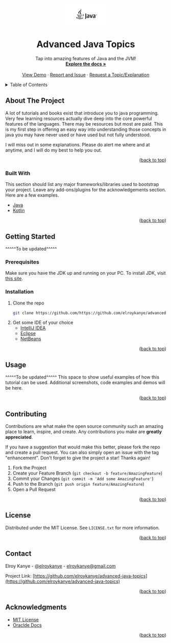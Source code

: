 <div id="top"></div>

<!-- PROJECT SHIELDS -->
<!--
*** I'm using markdown "reference style" links for readability.
*** Reference links are enclosed in brackets [ ] instead of parentheses ( ).
*** See the bottom of this document for the declaration of the reference variables
*** for contributors-url, forks-url, etc. This is an optional, concise syntax you may use.
*** https://www.markdownguide.org/basic-syntax/#reference-style-links
-->


<!-- PROJECT LOGO -->
<br />
<div align="center">
  <a href="https://github.com/othneildrew/Best-README-Template">
    <img src="java-logo.gif" alt="Java Logo" width="128">
  </a>

  <h1 align="center">Advanced Java Topics</h1>

  <p align="center">
    Tap into amazing features of Java and the JVM!
    <br />
    <a href="#"><strong>Explore the docs »</strong></a>
    <br />
    <br />
    <a href="#">View Demo</a>
    ·
    <a href="https://github.com/elroykanye/advanced-java-topics/issues">Report and Issue</a>
    ·
    <a href="https://github.com/elroykanye/advanced-java-topics/issues">Request a Topic/Explanation</a>
  </p>
</div>



<!-- TABLE OF CONTENTS -->
<details>
  <summary>Table of Contents</summary>
  <ol>
    <li>
      <a href="#about-the-project">About The Project</a>
      <ul>
        <li><a href="#built-with">Built With</a></li>
      </ul>
    </li>
    <li>
      <a href="#getting-started">Getting Started</a>
      <ul>
        <li><a href="#prerequisites">Prerequisites</a></li>
        <li><a href="#installation">Installation</a></li>
      </ul>
    </li>
    <li><a href="#usage">Usage</a></li>
    <li><a href="#contributing">Contributing</a></li>
    <li><a href="#license">License</a></li>
    <li><a href="#contact">Contact</a></li>
    <li><a href="#acknowledgments">Acknowledgments</a></li>
  </ol>
</details>



<!-- ABOUT THE PROJECT -->
## About The Project

A lot of tutorials and books exist that introduce you to java programming. Very few learning resources actually dive deep into the core powerful features of the languages. There may be resources but most are paid. This is my first step in offering an easy way into understanding those concepts in java you may have never used or have used but not fully understood.

I will miss out in some explanations. Please do alert me where and at anytime, and I will do my best to help you out.

<p align="right">(<a href="#top">back to top</a>)</p>



### Built With

This section should list any major frameworks/libraries used to bootstrap your project. Leave any add-ons/plugins for the acknowledgements section. Here are a few examples.

* [Java](https://www.java.com/en/download/)
* [Kotlin](https://kotlinlang.org/)

<p align="right">(<a href="#top">back to top</a>)</p>



<!-- GETTING STARTED -->
## Getting Started
^^^^^To be updated^^^^^

### Prerequisites

Make sure you have the JDK up and running on your PC. To install JDK, visit [this site](https://docs.oracle.com/en/java/javase/11/install/index.html).

### Installation

1. Clone the repo
   ```sh
   git clone https://github.com/https://github.com/elroykanye/advanced-java-topics.git
   ```
2. Get some IDE of your choice 
    - [IntelliJ IDEA](https://www.jetbrains.com/idea/)
    - [Eclipse](https://www.eclipse.org/downloads/)
    - [NetBeans](https://netbeans.apache.org/)

<p align="right">(<a href="#top">back to top</a>)</p>



<!-- USAGE EXAMPLES -->
## Usage

^^^^^To be updated^^^^^
This space to show useful examples of how this tutorial can be used. Additional screenshots, code examples and demos will be here. 

<p align="right">(<a href="#top">back to top</a>)</p>


<!-- CONTRIBUTING -->
## Contributing

Contributions are what make the open source community such an amazing place to learn, inspire, and create. Any contributions you make are **greatly appreciated**.

If you have a suggestion that would make this better, please fork the repo and create a pull request. You can also simply open an issue with the tag "enhancement".
Don't forget to give the project a star! Thanks again!

1. Fork the Project
2. Create your Feature Branch (`git checkout -b feature/AmazingFeature`)
3. Commit your Changes (`git commit -m 'Add some AmazingFeature'`)
4. Push to the Branch (`git push origin feature/AmazingFeature`)
5. Open a Pull Request

<p align="right">(<a href="#top">back to top</a>)</p>



<!-- LICENSE -->
## License

Distributed under the MIT License. See `LICENSE.txt` for more information.

<p align="right">(<a href="#top">back to top</a>)</p>



<!-- CONTACT -->
## Contact

Elroy Kanye - [@elroykanye](https://twitter.com/elroykanye) - elroykanye@gmail.com

Project Link: [https://github.com/elroykanye/advanced-java-topics](https://github.com/elroykanye/advanced-java-topics)

<p align="right">(<a href="#top">back to top</a>)</p>



<!-- ACKNOWLEDGMENTS -->
## Acknowledgments

* [MIT License](https://choosealicense.com)
* [Oraclde Docs](https://docs.oracle.com/javase/tutorial/)

<p align="right">(<a href="#top">back to top</a>)</p>


